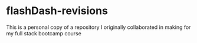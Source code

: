 # flashDash-revisions
This is a personal copy of a repository I originally collaborated in making for my full stack bootcamp course
